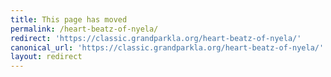 ```yaml
---
title: This page has moved
permalink: /heart-beatz-of-nyela/
redirect: 'https://classic.grandparkla.org/heart-beatz-of-nyela/'
canonical_url: 'https://classic.grandparkla.org/heart-beatz-of-nyela/'
layout: redirect
---
```

